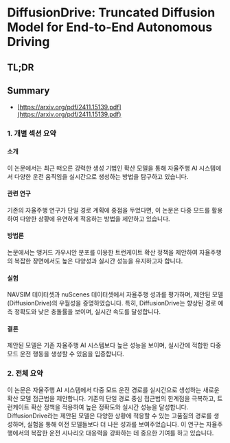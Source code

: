 # DiffusionDrive: Truncated Diffusion Model for End-to-End Autonomous Driving
## TL;DR
## Summary
- [https://arxiv.org/pdf/2411.15139.pdf](https://arxiv.org/pdf/2411.15139.pdf)

### 1. 개별 섹션 요약

#### 소개
이 논문에서는 최근 떠오른 강력한 생성 기법인 확산 모델을 통해 자율주행 AI 시스템에서 다양한 운전 움직임을 실시간으로 생성하는 방법을 탐구하고 있습니다.

#### 관련 연구
기존의 자율주행 연구가 단일 경로 계획에 중점을 두었다면, 이 논문은 다중 모드를 활용하여 다양한 상황에 유연하게 적응하는 방법을 제안하고 있습니다.

#### 방법론
논문에서는 앵커드 가우시안 분포를 이용한 트런케이트 확산 정책을 제안하여 자율주행의 복잡한 장면에서도 높은 다양성과 실시간 성능을 유지하고자 합니다.

#### 실험
NAVSIM 데이터셋과 nuScenes 데이터셋에서 자율주행 성과를 평가하며, 제안된 모델(DiffusionDrive)의 우월성을 증명하였습니다. 특히, DiffusionDrive는 향상된 경로 예측 정확도와 낮은 충돌률을 보이며, 실시간 속도를 달성합니다.

#### 결론
제안된 모델은 기존 자율주행 AI 시스템보다 높은 성능을 보이며, 실시간에 적합한 다중 모드 운전 행동을 생성할 수 있음을 입증합니다.

### 2. 전체 요약
이 논문은 자율주행 AI 시스템에서 다중 모드 운전 경로를 실시간으로 생성하는 새로운 확산 모델 접근법을 제안합니다. 기존의 단일 경로 중심 접근법의 한계점을 극복하고, 트런케이트 확산 정책을 적용하여 높은 정확도와 실시간 성능을 달성합니다. DiffusionDrive라는 제안된 모델은 다양한 상황에 적응할 수 있는 고품질의 경로를 생성하며, 실험을 통해 이전 모델들보다 더 나은 성과를 보여주었습니다. 이 연구는 자율주행에서의 복잡한 운전 시나리오 대응력을 강화하는 데 중요한 기여를 하고 있습니다.
